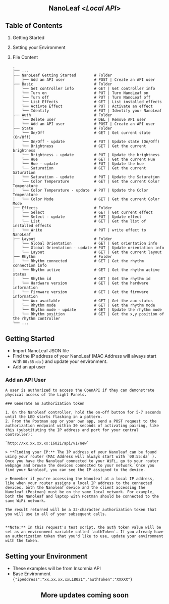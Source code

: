 <h2 align="Center">  NanoLeaf <<i>Local API</i>>  </h2>

## Table of Contents 
 1. Getting Started 
 2. Setting your Environment 
 3. File Content 


        .
        ├── ...
        ├── NanoLeaf Getting Started        # Folder
        │   ├── Add an API user             # POST | Create an API user
        ├── Basic                           # Folder
        │   └── Get controller info         # GET | Get controller info
        │   └── Turn on                     # PUT | Turn NanoLeaf on
        │   └── Turn off                    # PUT | Turn NanoLeaf off
        │   └── List Effects                # GET | List installed effects
        │   └── Activte Effect              # PUT | Activate an effect
        │   └── Identify                    # PUT | Identify your NanoLeaf
        ├── Auth                            # Folder 
        │   └── Delete user                 # DEL | Remove API user
        │   └── Add an API user             # POST | Create an API user
        ├── State                           # Folder 
        │   └── On/Off                      # GET | Get current state (On/Off)
        │   └── On/Off - update             # PUT | Update state (On/Off)
        │   └── Brightness                  # GET | Get the current brightness
        │   └── Brightness - update         # PUT | Update the brightness
        │   └── Hue                         # GET | Get the current Hue
        │   └── Hue - update                # PUT | Update the hue
        │   └── Saturation                  # GET | Get the current Saturation
        │   └── Saturation - update         # PUT | Update the Saturation
        │   └── Color Temperature           # GET | Get the current Color Temperature
        │   └── Color Temperature - update  # PUT | Update the Color Temperature
        │   └── Color Mode                  # GET | Get the current Color Mode
        ├── Effects                         # Folder
        │   └── Select                      # GET | Get current effect
        │   └── Select - update             # PUT | Update effect
        │   └── List                        # GET | Get the list of installed effects
        │   └── Write                       # PUT | write effect to NanoLeaf
        ├── Layout                          # Folder
        │   └── Global Orientation          # GET | Get orientation info
        │   └── Global Orientation - update # PUT | Update orientation info
        │   └── Layout                      # GET | Get the current layout
        ├── Rhythm                          # Folder 
        │   └── Rhythm connected            # GET | Get the rhythm connection info
        │   └── Rhythm active               # GET | Get the rhythm active status
        │   └── Rhythm id                   # GET | Get the rhythm id
        │   └── Hardware version            # GET | Get the hardware information
        │   └── Firmware version            # GET | Get the firmware information
        │   └── Aux available               # GET | Get the aux status
        │   └── Rhythm mode                 # GET | Get the rhythm mode
        │   └── Rhythm mode - update        # GET | Update the rhythm mode
        │   └── Rhythm position             # GET | Get the x,y position of the rhythm controller
        └── ...




## Getting Started
 - Import NanoLeaf JSON file 
 - Find the IP address of your NanoLeaf (MAC Address will always start with ```00:55:da``` ) and update your environment.
 - Add an api user

 ### Add an API User
    A user is authorized to access the OpenAPI if they can demonstrate physical access of the Light Panels. 

    ### Generate an authorization token

    1. On the Nanoleaf controller, hold the on-off button for 5-7 seconds until the LED starts flashing in a pattern.
    2. From the Postman app or your own app, send a POST request to the authorization endpoint within 30 seconds of activating pairing, like this (substituting the IP address and port for your central controller):

    `http://xx.xx.xx.xx:16021/api/v1/new`

    > **Finding your IP:** The IP address of your Nanoleaf can be found using your router (MAC Address will always start with `00:55:da` ). Once you have the Nanoleaf connected to your WiFi, go to your router webpage and browse the devices connected to your network. Once you find your Nanoleaf, you can see the IP assigned to the device. 

    > Remember if you're accessing the Nanoleaf at a local IP address, like when your router assigns a local IP address to the connected devices, both the Nanoleaf device and the client accessing the Nanoleaf (Postman) must be on the same local network. For example, both the Nanoleaf and laptop with Postman should be connected to the same WiFi network.

    The result returned will be a 32-character authorization token that you will use in all of your subsequent calls.


    **Note:** In this request's test script, the auth token value will be set as an environment variable called `authToken`. If you already have an authorization token that you'd like to use, update your environment with the token.

     

## Setting your Environment 
 - These examples will be from Insomnia API
 - Base Environment ```{"ipAddress":"xx.xx.xx.xxL18021","authToken":"XXXXX"} ```



<h2 align="Center">  More updates coming soon </h2>
